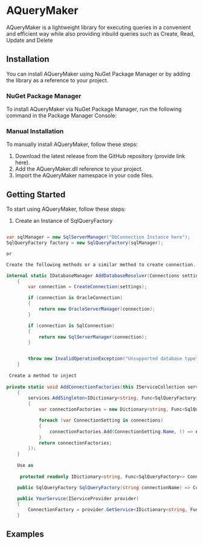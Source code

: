 # AQueryMaker

AQueryMaker is a lightweight library for executing queries in a convenient and efficient way while also providing inbuild queries
such as Create, Read, Update and Delete

## Installation

You can install AQueryMaker using NuGet Package Manager or by adding the library as a reference to your project.

### NuGet Package Manager

To install AQueryMaker via NuGet Package Manager, run the following command in the Package Manager Console:


### Manual Installation

To manually install AQueryMaker, follow these steps:

1. Download the latest release from the GitHub repository (provide link here).
2. Add the AQueryMaker.dll reference to your project.
3. Import the AQueryMaker namespace in your code files.

## Getting Started

To start using AQueryMaker, follow these steps:

1.  Create an Instance of SqlQueryFactory



```csharp

var sqlManager = new SqlServerManager("DbConnection Instance here");
SqlQueryFactory factory = new SqlQueryFactory(sqlManager);

or

Create the following methods or a similar method to create connection.

internal static IDatabaseManager AddDatabaseResolver(Connections settings)
    {
        var connection = CreateConnection(settings);

        if (connection is OracleConnection)
        {
            return new OracleServerManager(connection);
        }

        if (connection is SqlConnection)
        {
            return new SqlServerManager(connection);
        }


        throw new InvalidOperationException("Unsupported database type");
    }
    
 Create a method to inject
 
private static void AddConnectionFactories(this IServiceCollection services, List<Connections> connections)
    {
        services.AddSingleton<IDictionary<string, Func<SqlQueryFactory>>>(provider =>
        {
            var connectionFactories = new Dictionary<string, Func<SqlQueryFactory>>();

            foreach (var ConnectionSetting in connections)
            {
                connectionFactories.Add(ConnectionSetting.Name, () => new SqlQueryFactory(ConnectionHelper.AddDatabaseResolver(ConnectionSetting)));
            }
            return connectionFactories;
        });
    }
    
    Use as 
    
     protected readonly IDictionary<string, Func<SqlQueryFactory>> ConnectionFactory;

    public SqlQueryFactory SqlQueryFactory(string connectionName) => ConnectionFactory[connectionName]?.Invoke();

    public YourService(IServiceProvider provider)
    {
        ConnectionFactory = provider.GetService<IDictionary<string, Func<SqlQueryFactory>>>();
    }
 ```

## Examples

 
 
